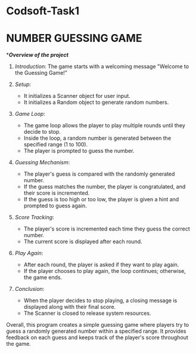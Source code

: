 # Codsoft-Task1
# NUMBER GUESSING GAME

********Overview of the project*******

1. *Introduction*: The game starts with a welcoming message "Welcome to the Guessing Game!"

2. *Setup*: 
   - It initializes a Scanner object for user input.
   - It initializes a Random object to generate random numbers.

3. *Game Loop*: 
   - The game loop allows the player to play multiple rounds until they decide to stop.
   - Inside the loop, a random number is generated between the specified range (1 to 100).
   - The player is prompted to guess the number.

4. *Guessing Mechanism*: 
   - The player's guess is compared with the randomly generated number.
   - If the guess matches the number, the player is congratulated, and their score is incremented.
   - If the guess is too high or too low, the player is given a hint and prompted to guess again.

5. *Score Tracking*: 
   - The player's score is incremented each time they guess the correct number.
   - The current score is displayed after each round.

6. *Play Again*: 
   - After each round, the player is asked if they want to play again.
   - If the player chooses to play again, the loop continues; otherwise, the game ends.

7. *Conclusion*: 
   - When the player decides to stop playing, a closing message is displayed along with their final score.
   - The Scanner is closed to release system resources.

Overall, this program creates a simple guessing game where players try to guess a randomly generated number within a specified range. It provides feedback on each guess and keeps track of the player's score throughout the game.